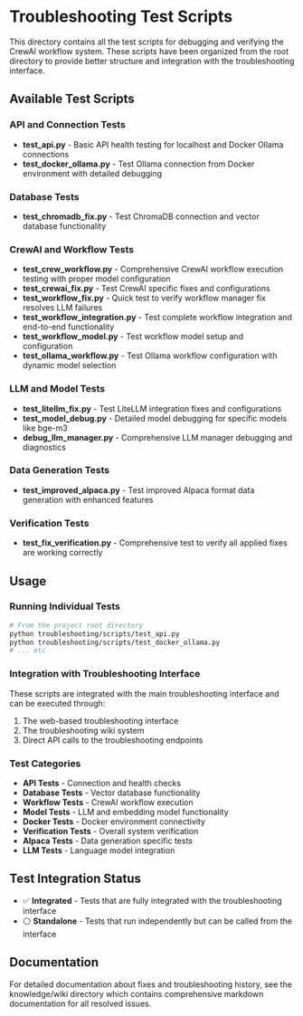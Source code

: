 # Troubleshooting Test Scripts

This directory contains all the test scripts for debugging and verifying the CrewAI workflow system. These scripts have been organized from the root directory to provide better structure and integration with the troubleshooting interface.

## Available Test Scripts

### API and Connection Tests
- **test_api.py** - Basic API health testing for localhost and Docker Ollama connections
- **test_docker_ollama.py** - Test Ollama connection from Docker environment with detailed debugging

### Database Tests
- **test_chromadb_fix.py** - Test ChromaDB connection and vector database functionality

### CrewAI and Workflow Tests
- **test_crew_workflow.py** - Comprehensive CrewAI workflow execution testing with proper model configuration
- **test_crewai_fix.py** - Test CrewAI specific fixes and configurations
- **test_workflow_fix.py** - Quick test to verify workflow manager fix resolves LLM failures
- **test_workflow_integration.py** - Test complete workflow integration and end-to-end functionality
- **test_workflow_model.py** - Test workflow model setup and configuration
- **test_ollama_workflow.py** - Test Ollama workflow configuration with dynamic model selection

### LLM and Model Tests
- **test_litellm_fix.py** - Test LiteLLM integration fixes and configurations
- **test_model_debug.py** - Detailed model debugging for specific models like bge-m3
- **debug_llm_manager.py** - Comprehensive LLM manager debugging and diagnostics

### Data Generation Tests
- **test_improved_alpaca.py** - Test improved Alpaca format data generation with enhanced features

### Verification Tests
- **test_fix_verification.py** - Comprehensive test to verify all applied fixes are working correctly

## Usage

### Running Individual Tests
```bash
# From the project root directory
python troubleshooting/scripts/test_api.py
python troubleshooting/scripts/test_docker_ollama.py
# ... etc
```

### Integration with Troubleshooting Interface
These scripts are integrated with the main troubleshooting interface and can be executed through:
1. The web-based troubleshooting interface
2. The troubleshooting wiki system
3. Direct API calls to the troubleshooting endpoints

### Test Categories
- **API Tests** - Connection and health checks
- **Database Tests** - Vector database functionality
- **Workflow Tests** - CrewAI workflow execution
- **Model Tests** - LLM and embedding model functionality
- **Docker Tests** - Docker environment connectivity
- **Verification Tests** - Overall system verification
- **Alpaca Tests** - Data generation specific tests
- **LLM Tests** - Language model integration

## Test Integration Status
- ✅ **Integrated** - Tests that are fully integrated with the troubleshooting interface
- ⚪ **Standalone** - Tests that run independently but can be called from the interface

## Documentation
For detailed documentation about fixes and troubleshooting history, see the knowledge/wiki directory which contains comprehensive markdown documentation for all resolved issues.

